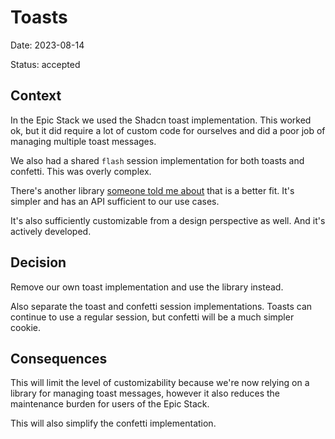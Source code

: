 # Toasts

Date: 2023-08-14

Status: accepted

## Context

In the Epic Stack we used the Shadcn toast implementation. This worked ok, but
it did require a lot of custom code for ourselves and did a poor job of managing
multiple toast messages.

We also had a shared `flash` session implementation for both toasts and
confetti. This was overly complex.

There's another library
[someone told me about](https://twitter.com/ayushverma1194/status/1674848096155467788)
that is a better fit. It's simpler and has an API sufficient to our use cases.

It's also sufficiently customizable from a design perspective as well. And it's
actively developed.

## Decision

Remove our own toast implementation and use the library instead.

Also separate the toast and confetti session implementations. Toasts can
continue to use a regular session, but confetti will be a much simpler cookie.

## Consequences

This will limit the level of customizability because we're now relying on a
library for managing toast messages, however it also reduces the maintenance
burden for users of the Epic Stack.

This will also simplify the confetti implementation.
